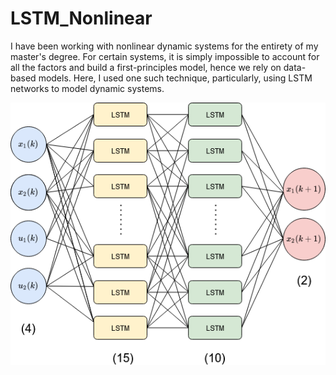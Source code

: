 # LSTM_Nonlinear

I have been working with nonlinear dynamic systems for the entirety of my master's degree. For certain systems, it is simply impossible to account for all the factors and build a first-principles model, hence we rely on data-based models. Here, I used one such technique, particularly, using LSTM networks to model dynamic systems. 

![Screenshot](LSTM_network.png)
